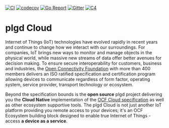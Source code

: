 [![CI](https://github.com/plgd-dev/cloud/workflows/CI/badge.svg)](https://github.com/plgd-dev/cloud/actions?query=workflow%3ACI)
[![codecov](https://codecov.io/gh/plgd-dev/cloud/branch/master/graph/badge.svg)](https://codecov.io/gh/plgd-dev/cloud)
[![Go Report](https://goreportcard.com/badge/github.com/plgd-dev/cloud)](https://goreportcard.com/report/github.com/plgd-dev/cloud)
[![Gitter](https://badges.gitter.im/ocfcloud/Lobby.svg)](https://gitter.im/ocfcloud/Lobby?utm_source=badge&utm_medium=badge&utm_campaign=pr-badge)
[![C4](https://img.shields.io/badge/structurizr%20-C4%20model-%231168BD)](https://structurizr.com/share/60796/diagrams#plgdSystem)

# plgd Cloud
Internet of Things (IoT) technologies have evolved rapidly in recent years and continue to change how we interact with our surroundings. For companies, IoT brings new ways to monitor and manage objects in the physical world, while massive new streams of data offer better avenues for decision making. To ensure secure interoperability for customers, business and industries, the [Open Connectivity Foundation](https://openconnectivity.org/) with more than 400 members delivers an ISO ratified specification and certification program allowing devices to communicate regardless of form factor, operating system, service provider, transport technology or ecosystem.

Beyond the specification bounds is the **open source** plgd project delivering you the **Cloud Native** implementation of the [OCF Cloud specification](https://openconnectivity.org/developer/specifications/) as well as other ecosystem supportive tools. The plgd Cloud is not just another IoT platform providing you remote access to your devices; it's an OCF Ecosystem building block designed to enable true Internet of Things - access **a device as a service**.
